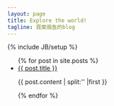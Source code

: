 ```yaml
---
layout: page
title: Explore the world!
tagline: 霓棠烟鱼的blog
---
```

{% include JB/setup %}

   
<ul class="posts">
  {% for post in site.posts %}
    <li><a href="{{ BASE_PATH }}{{ post.url }}">{{ post.title }}</a><p>{{ post.content | split:'<!--more-->' |first }}</p></li>
  {% endfor %}
</ul>